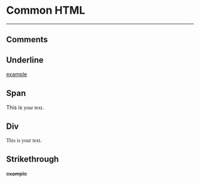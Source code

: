 # Common HTML

---

## Comments

<!-- This is a comment -->

## Underline

<u>example</u>

## Span

This is <span style="font-family: cursive">your text</span>.

## Div

<div style="font-family: cursive">This is your text.</div>

## Strikethrough

<s>example</s>
